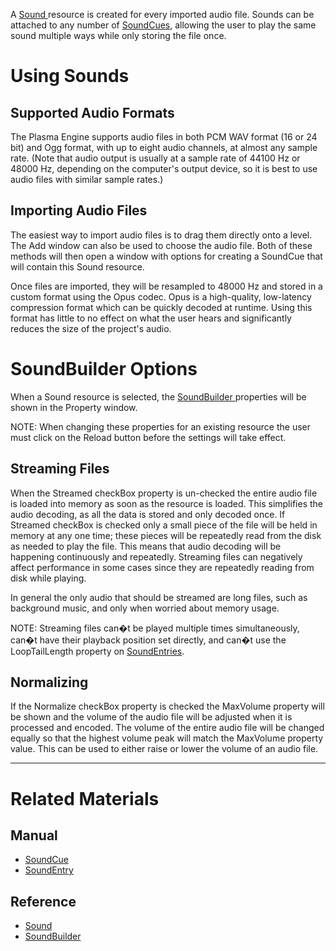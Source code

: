 A [ Sound ](https://github.com/PlasmaEngine/PlasmaDocs/blob/master/code_reference/class_reference/sound.markdown) resource is created for every imported audio file. Sounds can be attached to any number of [SoundCues](https://github.com/PlasmaEngine/PlasmaDocs/blob/master/plasma_editor_documentation/plasmamanual/audio/soundcue.markdown), allowing the user to play the same sound multiple ways while only storing the file once.

 # Using Sounds

 ## Supported Audio Formats

The Plasma Engine supports audio files in both PCM WAV format (16 or 24 bit) and Ogg format, with up to eight audio channels, at almost any sample rate. (Note that audio output is usually at a sample rate of 44100 Hz or 48000 Hz, depending on the computer's output device, so it is best to use audio files with similar sample rates.) 

 ## Importing Audio Files

The easiest way to import audio files is to drag them directly onto a level. The Add window can also be used to choose the audio file. Both of these methods will then open a window with options for creating a SoundCue that will contain this Sound resource.

Once files are imported, they will be resampled to 48000 Hz and stored in a custom format using the Opus codec. Opus is a high-quality, low-latency compression format which can be quickly decoded at runtime. Using this format has little to no effect on what the user hears and significantly reduces the size of the project's audio.

 # SoundBuilder Options

When a Sound resource is selected, the [ SoundBuilder ](https://github.com/PlasmaEngine/PlasmaDocs/blob/master/code_reference/class_reference/soundbuilder.markdown) properties will be shown in the Property window.

NOTE: When changing these properties for an existing resource the user must click on the Reload button before the settings will take effect.

 ## Streaming Files

When the Streamed checkBox property is un-checked the entire audio file is loaded into memory as soon as the resource is loaded. This simplifies the audio decoding, as all the data is stored and only decoded once. If Streamed checkBox is checked only a small piece of the file will be held in memory at any one time; these pieces will be repeatedly read from the disk as needed to play the file. This means that audio decoding will be happening continuously and repeatedly. Streaming files can negatively affect performance in some cases since they are repeatedly reading from disk while playing. 

In general the only audio that should be streamed are long files, such as background music, and only when worried about memory usage.

NOTE: Streaming files can�t be played multiple times simultaneously, can�t have their playback position set directly, and can�t use the LoopTailLength  property on [SoundEntries](https://githudragonCASTjosh/PlasmaDocsoDocs/blob/master/plasma_editor_documentation/plasmamanual/audio/soundcue.markdown#soundentries).

 ##  Normalizing

If the Normalize checkBox property is checked the MaxVolume  property will be shown and the volume of the audio file will be adjusted when it is processed and encoded. The volume of the entire audio file will be changed equally so that the highest volume peak will match the MaxVolume  property value. This can be used to either raise or lower the volume of an audio file.

---
 # Related Materials

 ## Manual

- [SoundCue ](https://github.com/PlasmaEngine/PlasmaDocs/blob/master/plasma_editor_documentation/plasmamanual/audio/soundcue.markdown)
- [SoundEntry ](https://github.com/PlasmaEngine/PlasmaDocs/blob/master/plasma_editor_documentation/plasmamanual/audio/soundcue.markdown#soundentries)

 ## Reference
- [ Sound ](https://github.com/PlasmaEngine/PlasmaDocs/blob/master/code_reference/class_reference/sound.markdown)
- [ SoundBuilder ](https://github.com/PlasmaEngine/PlasmaDocs/blob/master/code_reference/class_reference/soundbuilder.markdown) 

 